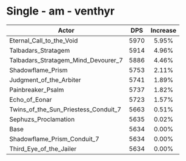 # Single - am - venthyr
| Actor | DPS | Increase |
|---|:---:|:---:|
|Eternal_Call_to_the_Void|5970|5.95%|
|Talbadars_Stratagem|5914|4.96%|
|Talbadars_Stratagem_Mind_Devourer_7|5886|4.46%|
|Shadowflame_Prism|5753|2.11%|
|Judgment_of_the_Arbiter|5741|1.89%|
|Painbreaker_Psalm|5737|1.82%|
|Echo_of_Eonar|5723|1.57%|
|Twins_of_the_Sun_Priestess_Conduit_7|5663|0.51%|
|Sephuzs_Proclamation|5635|0.02%|
|Base|5634|0.00%|
|Shadowflame_Prism_Conduit_7|5634|0.00%|
|Third_Eye_of_the_Jailer|5634|0.00%|

